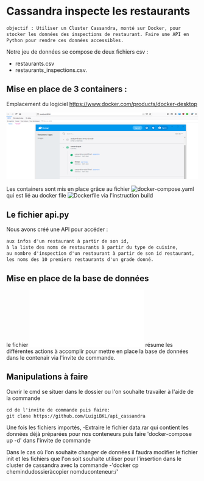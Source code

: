 # Cassandra inspecte les restaurants

``` 
objectif : Utiliser un Cluster Cassandra, monté sur Docker, pour stocker les données des inspections de restaurant. Faire une API en Python pour rendre ces données accessibles. 
```

Notre jeu de données se compose de deux fichiers csv :
  - restaurants.csv
  - restaurants_inspections.csv.
  
## Mise en place de 3 containers :

Emplacement du logiciel
https://www.docker.com/products/docker-desktop

![image](docker.PNG)

Les containers sont mis en place grâce au fichier ![docker-compose.yaml](docker-compose.yaml) qui est lié au docker file ![Dockerfile](dockerfile) via l'instruction build

## Le fichier api.py 

Nous avons créé une API pour accéder :

    aux infos d'un restaurant à partir de son id,
    à la liste des noms de restaurants à partir du type de cuisine,
    au nombre d'inspection d'un restaurant à partir de son id restaurant,
    les noms des 10 premiers restaurants d'un grade donné.

## Mise en place de la base de données

le fichier ![principalescommandes.txt](principalescommandes.txt) résume les différentes actions à accomplir pour mettre en place la base de données dans le contenair via l'invite de commande.



## Manipulations à faire

Ouvrir le cmd se situer dans le dossier ou l'on souhaite travailer à l'aide de la commande

    cd de l'invite de commande puis faire:
    git clone https://github.com/LuigiBKL/api_cassandra

Une fois les fichiers importés, -Extraire le fichier data.rar qui contient les données déjà préparées pour nos conteneurs puis faire 'docker-compose up -d' dans l'invite de commande

Dans le cas où l'on souhaite changer de données il faudra modifier le fichier init et les fichiers que l'on soit souhaite utiliser pour l'insertion dans le cluster de cassandra avec la commande -'docker cp chemindudossieràcopier nomduconteneur:/'

